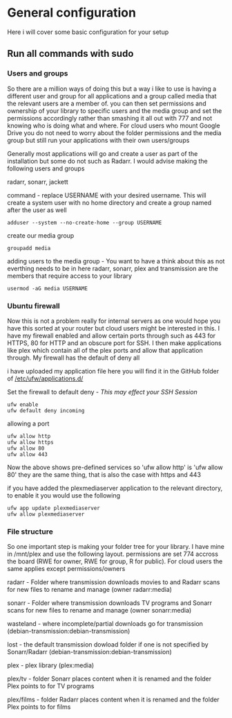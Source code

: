 # General configuration 
Here i will cover some basic configuration for your setup
## Run all commands with sudo

### Users and groups 
So there are a million ways of doing this but a way i like to use is having a different user and group for all applications and a group called media that the relevant users are a member of. you can then set permissions and ownership of your library to specific users and the media group and set the permissions accordingly rather than smashing it all out with 777 and not knowing who is doing what and where. For cloud users who mount Google Drive you do not need to worry about the folder permissions and the media group but still run your applications with their own users/groups

Generally most applications will go and create a user as part of the installation but some do not such as Radarr. I would advise making the following users and groups

radarr, sonarr, jackett

command - replace USERNAME with your desired username. This will create a system user with no home directory and create a group named after the user as well
```
adduser --system --no-create-home --group USERNAME
```

create our media group
```
groupadd media
```

adding users to the media group - You want to have a think about this as not everthing needs to be in here radarr, sonarr, plex and transmission are the members that require access to your library
```
usermod -aG media USERNAME
```

### Ubuntu firewall 
Now this is not a problem really for internal servers as one would hope you have this sorted at your router but cloud users might be interested in this. I have my firewall enabled and allow certain ports through such as 443 for HTTPS, 80 for HTTP and an obscure port for SSH. I then make applications like plex which contain all of the plex ports and allow that application through. My firewall has the default of deny all

i have uploaded my application file here you will find it in the GitHub folder of [/etc/ufw/applications.d/](/etc/ufw/applications.d/plexmediaserver) 

Set the firewall to default deny - *This may effect your SSH Session*
```
ufw enable
ufw default deny incoming
```

allowing a port
```
ufw allow http
ufw allow https
ufw allow 80
ufw allow 443
```
Now the above shows pre-defined services so 'ufw allow http' is 'ufw allow 80' they are the same thing, that is also the case with https and 443

if you have added the plexmediaserver application to the relevant directory, to enable it you would use the following
```
ufw app update plexmediaserver
ufw allow plexmediaserver
```

### File structure

So one important step is making your folder tree for your library. I have mine in /mnt/plex and use the following layout. permissions are set 774 accross the board (RWE for owner, RWE for group, R for public). For cloud users the same applies except permissions/owners

radarr - Folder where transmission downloads movies to and Radarr scans for new files to rename and manage (owner radarr:media)

sonarr - Folder where transmission downloads TV programs and Sonarr scans for new files to rename and manage (owner sonarr:media)

wasteland - where incomplete/partial downloads go for transmission (debian-transmission:debian-transmission)

lost - the default transmission dowload folder if one is not specified by Sonarr/Radarr (debian-transmission:debian-transmission)

plex - plex library (plex:media)

plex/tv - folder Sonarr places content when it is renamed and the folder Plex points to for TV programs 

plex/films - folder Radarr places content when it is renamed and the folder Plex points to for films


